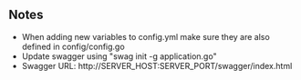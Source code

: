 ## Notes

- When adding new variables to config.yml make sure they are also defined in config/config.go
- Update swagger using "swag init -g application.go"
- Swagger URL: http://SERVER_HOST:SERVER_PORT/swagger/index.html
